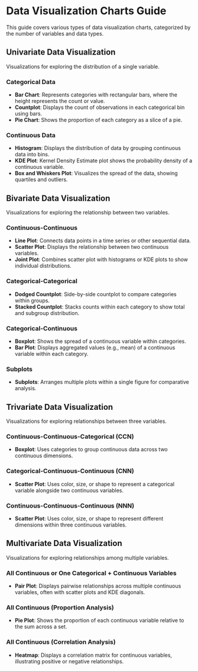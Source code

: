 # Data Visualization Charts Guide

This guide covers various types of data visualization charts, categorized by the number of variables and data types.

## Univariate Data Visualization
Visualizations for exploring the distribution of a single variable.

### Categorical Data
- **Bar Chart**: Represents categories with rectangular bars, where the height represents the count or value.
- **Countplot**: Displays the count of observations in each categorical bin using bars.
- **Pie Chart**: Shows the proportion of each category as a slice of a pie.

### Continuous Data
- **Histogram**: Displays the distribution of data by grouping continuous data into bins.
- **KDE Plot**: Kernel Density Estimate plot shows the probability density of a continuous variable.
- **Box and Whiskers Plot**: Visualizes the spread of the data, showing quartiles and outliers.

## Bivariate Data Visualization
Visualizations for exploring the relationship between two variables.

### Continuous-Continuous
- **Line Plot**: Connects data points in a time series or other sequential data.
- **Scatter Plot**: Displays the relationship between two continuous variables.
- **Joint Plot**: Combines scatter plot with histograms or KDE plots to show individual distributions.

### Categorical-Categorical
- **Dodged Countplot**: Side-by-side countplot to compare categories within groups.
- **Stacked Countplot**: Stacks counts within each category to show total and subgroup distribution.

### Categorical-Continuous
- **Boxplot**: Shows the spread of a continuous variable within categories.
- **Bar Plot**: Displays aggregated values (e.g., mean) of a continuous variable within each category.

### Subplots
- **Subplots**: Arranges multiple plots within a single figure for comparative analysis.

## Trivariate Data Visualization
Visualizations for exploring relationships between three variables.

### Continuous-Continuous-Categorical (CCN)
- **Boxplot**: Uses categories to group continuous data across two continuous dimensions.

### Categorical-Continuous-Continuous (CNN)
- **Scatter Plot**: Uses color, size, or shape to represent a categorical variable alongside two continuous variables.

### Continuous-Continuous-Continuous (NNN)
- **Scatter Plot**: Uses color, size, or shape to represent different dimensions within three continuous variables.

## Multivariate Data Visualization
Visualizations for exploring relationships among multiple variables.

### All Continuous or One Categorical + Continuous Variables
- **Pair Plot**: Displays pairwise relationships across multiple continuous variables, often with scatter plots and KDE diagonals.

### All Continuous (Proportion Analysis)
- **Pie Plot**: Shows the proportion of each continuous variable relative to the sum across a set.

### All Continuous (Correlation Analysis)
- **Heatmap**: Displays a correlation matrix for continuous variables, illustrating positive or negative relationships.

